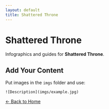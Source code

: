 ```yaml
---
layout: default
title: Shattered Throne
---
```


<div class="container">
<h1>Shattered Throne</h1>
<p>Infographics and guides for <strong>Shattered Throne</strong>.</p>
</div>

## Add Your Content

Put images in the `imgs` folder and use:

`![Description](imgs/example.jpg)`

[← Back to Home](../../Home.html)
